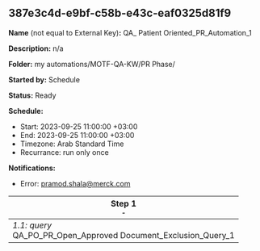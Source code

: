 ## 387e3c4d-e9bf-c58b-e43c-eaf0325d81f9

**Name** (not equal to External Key)**:** QA_ Patient Oriented_PR_Automation_1

**Description:** n/a

**Folder:** my automations/MOTF-QA-KW/PR Phase/

**Started by:** Schedule

**Status:** Ready

**Schedule:**

* Start: 2023-09-25 11:00:00 +03:00
* End: 2023-09-25 11:00:00 +03:00
* Timezone: Arab Standard Time
* Recurrance: run only once

**Notifications:**

* Error: pramod.shala@merck.com

| Step 1<br>_<small>-</small>_ |
| --- |
| _1.1: query_<br>QA_PO_PR_Open_Approved Document_Exclusion_Query_1 |
